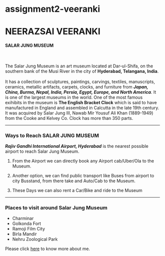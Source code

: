 # assignment2-veeranki

# NEERAZSAI VEERANKI

#### SALAR JUNG MUSEUM

<br>

The Salar Jung Museum is an art museum located at Dar-ul-Shifa, on the southern bank of the Musi River in the city of **Hyderabad, Telangana, India**.
<br>
<br>
It has a collection of sculptures, paintings, carvings, textiles, manuscripts, ceramics, metallic artifacts, carpets, clocks, and furniture from ***Japan, China, Burma, Nepal, India, Persia, Egypt, Europe, and North America***. It is one of the largest museums in the world. One of the most famous exihibits in the museum is **The English Bracket Clock** which is said to have manufactured in England and assembled in Calcutta in the late 19th century. It was acquired by Salar Jung III, Nawab Mir Yousuf Ali Khan (1889-1949) from the Cooke and Kelvey Co. Clock has more than 350 parts.

<hr>

### Ways to Reach SALAR JUNG MUSEUM

***Rajiv Gandhi International Airport, Hyderabad*** is the nearest possible airport to reach Salar Jung Museum.

1. From the Airport we can directly book any Airport cab/Uber/Ola to the Museum.

2. Another option, we can find public transport like Buses from airport to city Busstand, from there take and Auto/Cab to the Museum.

3. These Days we can also rent a  Car/Bike and ride to the Museum

<hr>

### Places to visit around Salar Jung Museum

* Charminar
* Golkonda Fort
* Ramoji Film City
* Birla Mandir
* Nehru Zoological Park

Please click [here](AboutMe.md) to know more about me. 